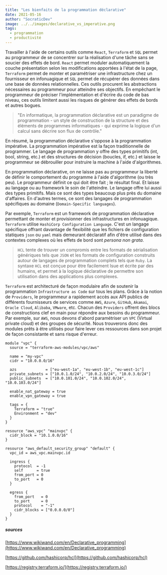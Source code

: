 ```yaml
---
title: "Les bienfaits de la programmation déclarative"
date: 2021-05-16
author: "SocraticDev"
image: ../../images/declarative_vs_imperative.png
tags:
  - programmation
  - productivité
---
```


Travailler à l'aide de certains outils comme ``React``, ``Terraform`` et ``SQL`` permet au programmeur de se concentrer sur la réalisation d'une tâche sans se soucier des effets de bord. ``React`` permet moduler automatiquement la couche présentation selon les modifications apportées à l'état de la page, ``Terraform`` permet de monter et paramétriser une infrastructure chez un fournisseur en infonuagique et ``SQL`` permet de récupérer des données dans une base de données relationnelles. Ces outils procurent les abstractions nécessaires au programmeur pour atteindre ses objectifs. En empêchant le programmeur de préciser l'implémentation et d'écrire du code de bas niveau, ces outils limitent aussi les risques de générer des effets de bords et autres bogues.

> "En informatique, la programmation déclarative est un paradigme de programmation - un style de construction de la structure et des éléments de programmes informatiques - qui exprime la logique d'un calcul sans décrire son flux de contrôle."

En résumé, la programmation déclarative s'oppose à la programmation impérative. La programmation impérative est la façon traditionnelle de programmer. Le langage de programmation y offre des types primitifs (int, bool, string, etc.) et des structures de décision (boucles, if, etc.) et laisse le programmeur se débrouiller pour instruire la machine à l'aide d'algorithmes.

En programmation déclarative, on ne laisse pas au programmeur la liberté de définir le comportement du programme à l'aide d'algorithme (ou très peu). Le programmeur définit ce qui doit être fait ; le résultat final. Et laisse au langage ou au framework le soin de l'atteindre. Le langage offre lui aussi des types primitifs. Mais ce sont des types beaucoup plus près du domaine d'affaires. En d'autres termes, ce sont des langages de programmation spécifiques au domaine (``Domain-Specific languages``). 

Par exemple, ``Terraform`` est un framework de programmation déclarative permettant de monter et provisionner des infrastructures en infonuagique. ``Terraform`` utilise ``HashiCorp Configuration Language``. C'est un langage spécifique offrant davantage de flexibilité que les fichiers de configuration statiques ``json`` ou ``yaml`` mais demeurant déclaratif afin d'être utilisé dans des contextes complexes où les effets de bord sont _persona non grata_.

> ``HCL`` tente de trouver un compromis entre les formats de sérialisation génériques tels que ``JSON`` et les formats de configuration construits autour de langages de programmation complets tels que ``Ruby``. La syntaxe ``HCL`` est conçue pour être facilement lsue et écrite par des humains, et permet à la logique déclarative de permettre son utilisation dans des applications plus complexes.

``Terraform`` est architecturé de façon modulaire afin de soutenir la programmation ``Infrastructure as Code`` sur tous les plans. Grâce à la notion de ``Providers``, le programmeur a rapidement accès aux API publics de différents fournisseurs de services comme ``AWS``, ``Azure``, ``GitHub``, ``Akamai``, ``Oracle Cloud``, ``Alibaba``, ``VMware``, etc. Chacun des ``Providers`` offrent des blocs de constructions clef en main pour répondre aux besoins du programmeur. Par exemple, sur ``AWS``, nous devons d'abord paramétriser un ``VPC`` (Virtual private cloud) et des groupes de sécurité. Nous trouverons donc des modules prêts à être utilisés pour faire lever ces ressources dans son projet de façon consistante et sans risque d'erreur.

```
module "vpc" {
  source = "terraform-aws-modules/vpc/aws"

  name = "my-vpc"
  cidr = "10.0.0.0/16"

  azs             = ["eu-west-1a", "eu-west-1b", "eu-west-1c"]
  private_subnets = ["10.0.1.0/24", "10.0.2.0/24", "10.0.3.0/24"]
  public_subnets  = ["10.0.101.0/24", "10.0.102.0/24", "10.0.103.0/24"]

  enable_nat_gateway = true
  enable_vpn_gateway = true

  tags = {
    Terraform = "true"
    Environment = "dev"
  }
}
```
```
resource "aws_vpc" "mainvpc" {
  cidr_block = "10.1.0.0/16"
}

resource "aws_default_security_group" "default" {
  vpc_id = aws_vpc.mainvpc.id

  ingress {
    protocol  = -1
    self      = true
    from_port = 0
    to_port   = 0
  }

  egress {
    from_port   = 0
    to_port     = 0
    protocol    = "-1"
    cidr_blocks = ["0.0.0.0/0"]
  }
}
```

##### sources

[https://www.wikiwand.com/en/Declarative_programming](https://www.wikiwand.com/en/Declarative_programming)

[https://github.com/hashicorp/hcl](https://github.com/hashicorp/hcl)

[https://registry.terraform.io/](https://registry.terraform.io/)